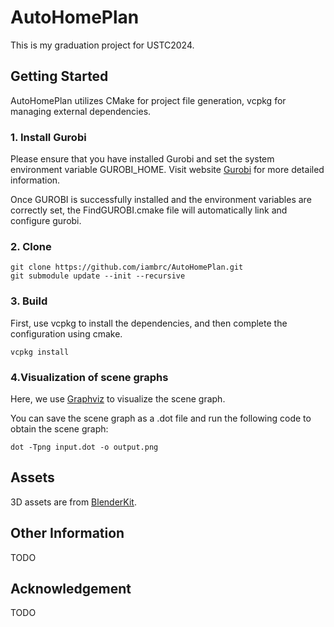 # AutoHomePlan

This is my graduation project for USTC2024. 

## Getting Started

AutoHomePlan utilizes CMake for project file generation, vcpkg for managing external dependencies.

### 1. Install Gurobi
Please ensure that you have installed Gurobi and set the system environment variable GUROBI_HOME. Visit website [Gurobi](https://www.gurobi.com/) for more detailed information.


Once GUROBI is successfully installed and the environment variables are correctly set, the FindGUROBI.cmake file will automatically link and configure gurobi.

### 2. Clone

```
git clone https://github.com/iambrc/AutoHomePlan.git
git submodule update --init --recursive
```
### 3. Build

First, use vcpkg to install the dependencies, and then complete the configuration using cmake.
```
vcpkg install
```

### 4.Visualization of scene graphs

Here, we use [Graphviz](https://graphviz.org/) to visualize the scene graph.

You can save the scene graph as a .dot file and run the following code to obtain the scene graph:

```
dot -Tpng input.dot -o output.png
```


## Assets
3D assets are from [BlenderKit](https://www.blenderkit.com/).

## Other Information
TODO

## Acknowledgement
TODO
